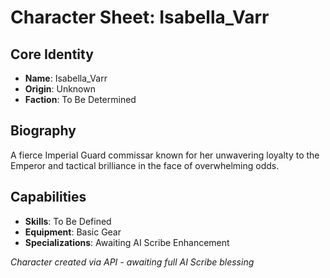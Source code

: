 # Character Sheet: Isabella_Varr

## Core Identity
- **Name**: Isabella_Varr
- **Origin**: Unknown
- **Faction**: To Be Determined

## Biography
A fierce Imperial Guard commissar known for her unwavering loyalty to the Emperor and tactical brilliance in the face of overwhelming odds.

## Capabilities
- **Skills**: To Be Defined
- **Equipment**: Basic Gear
- **Specializations**: Awaiting AI Scribe Enhancement

*Character created via API - awaiting full AI Scribe blessing*
